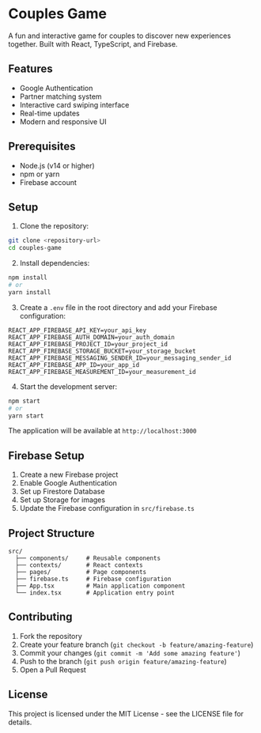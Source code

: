 # Couples Game

A fun and interactive game for couples to discover new experiences together. Built with React, TypeScript, and Firebase.

## Features

- Google Authentication
- Partner matching system
- Interactive card swiping interface
- Real-time updates
- Modern and responsive UI

## Prerequisites

- Node.js (v14 or higher)
- npm or yarn
- Firebase account

## Setup

1. Clone the repository:
```bash
git clone <repository-url>
cd couples-game
```

2. Install dependencies:
```bash
npm install
# or
yarn install
```

3. Create a `.env` file in the root directory and add your Firebase configuration:
```
REACT_APP_FIREBASE_API_KEY=your_api_key
REACT_APP_FIREBASE_AUTH_DOMAIN=your_auth_domain
REACT_APP_FIREBASE_PROJECT_ID=your_project_id
REACT_APP_FIREBASE_STORAGE_BUCKET=your_storage_bucket
REACT_APP_FIREBASE_MESSAGING_SENDER_ID=your_messaging_sender_id
REACT_APP_FIREBASE_APP_ID=your_app_id
REACT_APP_FIREBASE_MEASUREMENT_ID=your_measurement_id
```

4. Start the development server:
```bash
npm start
# or
yarn start
```

The application will be available at `http://localhost:3000`

## Firebase Setup

1. Create a new Firebase project
2. Enable Google Authentication
3. Set up Firestore Database
4. Set up Storage for images
5. Update the Firebase configuration in `src/firebase.ts`

## Project Structure

```
src/
  ├── components/     # Reusable components
  ├── contexts/       # React contexts
  ├── pages/          # Page components
  ├── firebase.ts     # Firebase configuration
  ├── App.tsx         # Main application component
  └── index.tsx       # Application entry point
```

## Contributing

1. Fork the repository
2. Create your feature branch (`git checkout -b feature/amazing-feature`)
3. Commit your changes (`git commit -m 'Add some amazing feature'`)
4. Push to the branch (`git push origin feature/amazing-feature`)
5. Open a Pull Request

## License

This project is licensed under the MIT License - see the LICENSE file for details. 